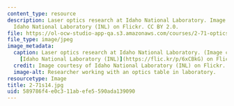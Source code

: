 ```yaml
---
content_type: resource
description: Laser optics research at Idaho National Laboratory. Image courtesy of
  Idaho National Laboratory (INL) on Flickr. CC BY 2.0.
file: https://ol-ocw-studio-app-qa.s3.amazonaws.com/courses/2-71-optics-spring-2014/589786f4e0c311abefe5590ada139090_2-71s14.jpg
file_type: image/jpeg
image_metadata:
  caption: Laser optics research at Idaho National Laboratory. (Image courtesy of
    [Idaho National Laboratory (INL)](https://flic.kr/p/6xCBkG) on Flickr. CC BY 2.0.)
  credit: Image courtesy of Idaho National Laboratory (INL) on Flickr. CC BY 2.0.
  image-alt: Researcher working with an optics table in laboratory.
resourcetype: Image
title: 2-71s14.jpg
uid: 589786f4-e0c3-11ab-efe5-590ada139090
---
```


